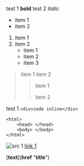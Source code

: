 test 1 <strong>bold</strong>
test 2 <em>italic</em>

* <span>item 1</span>
* <span>item 2</span>

1. <span>item 1</span>
2. <span>item 2</span>
	* <span>item 1</span>
	* <span>item 2</span>	
	* <span>item 3</span>

> <span>item 1</span>
> <span>item 2</span>
> > <span>item 1</span>
> >
> > <span>item 2</span>

test 1 `<div>code inline</div>`

``` "<b>title</b>"
<html>
	<head> </head>
	<body> </body>
</html>
```

<img src="src1" alt="src 1"/>
<a href="#">link 1</a>

[<b>text</b>](<b>href</b> "<b>title</b>")